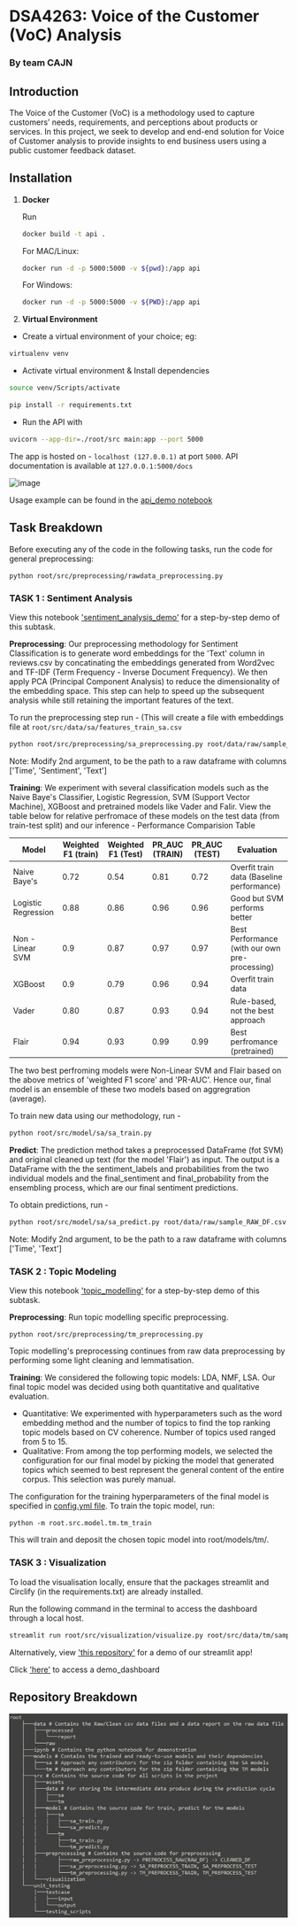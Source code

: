 # DSA4263: Voice of the Customer (VoC) Analysis
### By team CAJN 

## Introduction

The Voice of the Customer (VoC) is a methodology used to capture customers’ needs, requirements, and perceptions about products or services. In this project, we seek to develop and end-end solution for Voice of Customer analysis to provide insights to end business users using a public customer feedback dataset.

## Installation

1. **Docker**

    Run  

    ```bash
    docker build -t api .
    ```  

    For MAC/Linux:

    ```bash
    docker run -d -p 5000:5000 -v ${pwd}:/app api
    ```

    For Windows:

    ```bash
    docker run -d -p 5000:5000 -v ${PWD}:/app api
    ```

2. **Virtual Environment**

- Create a virtual environment of your choice; eg:

```bash
virtualenv venv
```

- Activate virtual environment & Install dependencies

```bash
source venv/Scripts/activate
```

```bash
pip install -r requirements.txt
```

- Run the API with

```bash
uvicorn --app-dir=./root/src main:app --port 5000
```

The app is hosted on -
```localhost (127.0.0.1)``` at port ```5000```. API documentation is available at ```127.0.0.1:5000/docs```

![image](./root/src/assets/swagger.jpg)

Usage example can be found in the [api_demo notebook](https://github.com/nivii26/DSA4263-Voice-of-Customer-VOC-analysis/blob/main/root/ipynb/api_demo.ipynb)

## Task Breakdown

Before executing any of the code in the following tasks, run the code for general preprocessing:
```
python root/src/preprocessing/rawdata_preprocessing.py
```

### TASK 1 : Sentiment Analysis

View this notebook ['sentiment_analysis_demo'](https://github.com/nivii26/DSA4263-Voice-of-Customer-VOC-analysis/blob/main/root/ipynb/sentiment_analysis_demo.ipynb) for a step-by-step demo of this subtask.

**Preprocessing**: Our preprocessing methodology for Sentiment Classification is to generate word embeddings for the 'Text' column in reviews.csv by concatinating the embeddings generated from Word2vec and TF-IDF (Term Frequency - Inverse Document Frequency). We then apply PCA (Principal Component Analysis) to reduce the dimensionality of the embedding space. This step can help to speed up the subsequent analysis while still retaining the important features of the text.

To run the preprocessing step run - (This will create a file with embeddings file at ```root/src/data/sa/features_train_sa.csv```

```bash
python root/src/preprocessing/sa_preprocessing.py root/data/raw/sample_RAW_DF_train.csv
```
Note: Modify 2nd argument, to be the path to a raw dataframe with columns ['Time', 'Sentiment', 'Text']

**Training**: We experiment with several classification models such as the Naive Baye's Classifier, Logistic Regression, SVM (Support Vector Machine), XGBoost and pretrained models like Vader and Falir. View the table below for relative perfromace of these models on the test data (from train-test split) and our inference -
Performance Comparision Table

|    Model             |    Weighted F1 (train)    |       Weighted F1 (Test)| PR_AUC (TRAIN) | PR_AUC (TEST) |  Evaluation|
| -----------          | -----------               | -----------             |-----------     |-----------    |   -----|
|  Naive Baye's        |    0.72   |     0.54 |      0.81      | 0.72  | Overfit train data (Baseline performance) |
|  Logistic Regression |    0.88                   |    0.86                     |      0.96      | 0.96    | Good but SVM performs better |
|   Non - Linear SVM   |    0.9                    |     0.87                    |      0.97      | 0.97    | Best Performance (with our own pre-processing)|
|   XGBoost            |    0.9                    |     0.79                    |      0.96      | 0.94   | Overfit train data|
|   Vader              |    0.80                   |     0.87                    |      0.93      | 0.94   | Rule-based, not the best approach|
|   Flair              |    0.94                   |      0.93                   |      0.99      | 0.99   | Best perfromance (pretrained)|

The two best perfroming models were Non-Linear SVM and Flair based on the above metrics of 'weighted F1 score' and 'PR-AUC'. Hence our, final model is an ensemble of these two models based on aggregration (average).

To train new data using our methodology, run -

```bash
python root/src/model/sa/sa_train.py
```

**Predict**: The prediction method takes a preprocessed DataFrame (fot SVM) and original cleaned up text (for the model 'Flair') as input. The output is a DataFrame with the the sentiment_labels and probabilities from the two individual models and the final_sentiment and final_probability from the ensembling process, which are our final sentiment predictions.

To obtain predictions, run -

```bash
python root/src/model/sa/sa_predict.py root/data/raw/sample_RAW_DF.csv
```
Note: Modify 2nd argument, to be the path to a raw dataframe with columns ['Time', 'Text']

### TASK 2 : Topic Modeling

View this notebook ['topic_modelling'](https://github.com/nivii26/DSA4263-Voice-of-Customer-VOC-analysis/blob/main/root/ipynb/topic_modelling.ipynb) for a step-by-step demo of this subtask.

**Preprocessing**: Run topic modelling specific preprocessing.
```
python root/src/preprocessing/tm_preprocessing.py
```
Topic modelling's preprocessing continues from raw data preprocessing by performing some light cleaning and lemmatisation.

**Training**: 
We considered the following topic models: LDA, NMF, LSA. Our final topic model was decided using both quantitative and qualitative evaluation. 

- Quantitative: We experimented with hyperparameters such as the word embedding method and the number of topics to find the top ranking topic models based on CV coherence. Number of topics used ranged from 5 to 15.
- Qualitative: From among the top performing models, we selected the configuration for our final model by picking the model that generated topics which seemed to best represent the general content of the entire corpus. This selection was purely manual.
 
The configuration for the training hyperparameters of the final model is specified in [config.yml file](https://github.com/nivii26/DSA4263-Voice-of-Customer-VOC-analysis/tree/main/root/src/model/tm/config.yml). To train the topic model, run: 
```
python -m root.src.model.tm.tm_train
```
This will train and deposit the chosen topic model into root/models/tm/.

### TASK 3 : Visualization

To load the visualisation locally, ensure that the packages streamlit and Circlify (in the requirements.txt) are already installed.

Run the following command in the terminal to access the dashboard through a local host.

```bash
streamlit run root/src/visualization/visualize.py root/src/data/tm/sample_TM_PRED_DF.csv
```

Alternatively, view ['this repository'](https://github.com/nivii26/VoC-streamlit-app) for a demo of our streamlit app!

Click ['here'](https://share.streamlit.io/app/nivii26-voc-streamlit-app-visualize-9xla2m/) to access a demo_dashboard

## Repository Breakdown

![Repository Tree](./root/src/assets/tree.jpg)
